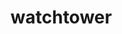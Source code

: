 <!-- generated by markdown-notes-tree -->

# watchtower

<!-- optional markdown-notes-tree directory description starts here -->

<!-- optional markdown-notes-tree directory description ends here -->
